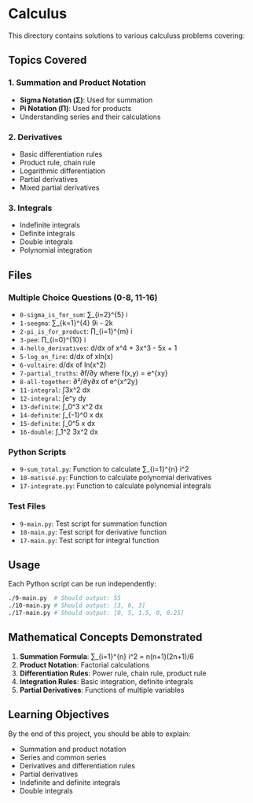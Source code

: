 # Calculus

This directory contains solutions to various calculuss problems covering:

## Topics Covered

### 1. Summation and Product Notation
- **Sigma Notation (Σ)**: Used for summation
- **Pi Notation (Π)**: Used for products
- Understanding series and their calculations

### 2. Derivatives
- Basic differentiation rules
- Product rule, chain rule
- Logarithmic differentiation
- Partial derivatives
- Mixed partial derivatives

### 3. Integrals
- Indefinite integrals
- Definite integrals
- Double integrals
- Polynomial integration

## Files

### Multiple Choice Questions (0-8, 11-16)
- `0-sigma_is_for_sum`: ∑_{i=2}^{5} i
- `1-seegma`: ∑_{k=1}^{4} 9i - 2k
- `2-pi_is_for_product`: ∏_{i=1}^{m} i
- `3-pee`: ∏_{i=0}^{10} i
- `4-hello_derivatives`: d/dx of x^4 + 3x^3 - 5x + 1
- `5-log_on_fire`: d/dx of xln(x)
- `6-voltaire`: d/dx of ln(x^2)
- `7-partial_truths`: ∂f/∂y where f(x,y) = e^{xy}
- `8-all-together`: ∂²/∂y∂x of e^{x^2y}
- `11-integral`: ∫3x^2 dx
- `12-integral`: ∫e^y dy
- `13-definite`: ∫_0^3 x^2 dx
- `14-definite`: ∫_{-1}^0 x dx
- `15-definite`: ∫_0^5 x dx
- `16-double`: ∫_1^2 3x^2 dx

### Python Scripts
- `9-sum_total.py`: Function to calculate ∑_{i=1}^{n} i^2
- `10-matisse.py`: Function to calculate polynomial derivatives
- `17-integrate.py`: Function to calculate polynomial integrals

### Test Files
- `9-main.py`: Test script for summation function
- `10-main.py`: Test script for derivative function
- `17-main.py`: Test script for integral function

## Usage

Each Python script can be run independently:

```bash
./9-main.py  # Should output: 55
./10-main.py # Should output: [3, 0, 3]
./17-main.py # Should output: [0, 5, 1.5, 0, 0.25]
```

## Mathematical Concepts Demonstrated

1. **Summation Formula**: ∑_{i=1}^{n} i^2 = n(n+1)(2n+1)/6
2. **Product Notation**: Factorial calculations
3. **Differentiation Rules**: Power rule, chain rule, product rule
4. **Integration Rules**: Basic integration, definite integrals
5. **Partial Derivatives**: Functions of multiple variables

## Learning Objectives

By the end of this project, you should be able to explain:
- Summation and product notation
- Series and common series
- Derivatives and differentiation rules
- Partial derivatives
- Indefinite and definite integrals
- Double integrals
